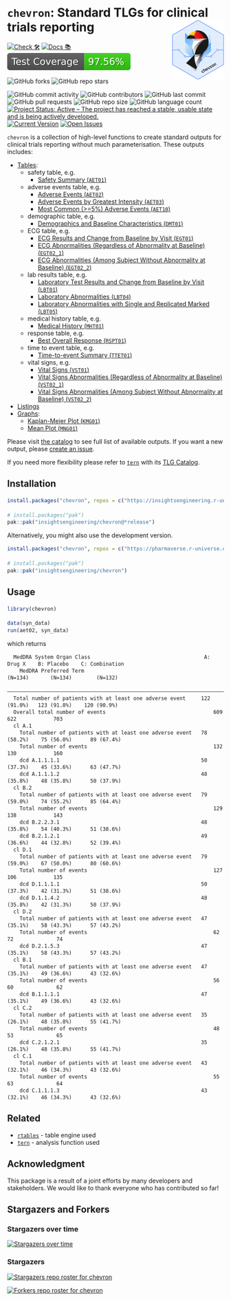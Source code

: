# `chevron`: Standard TLGs for clinical trials reporting <a href='https://insightsengineering.github.io/chevron/'><img src="man/figures/chevron.png" align="right" height="139" style="max-width: 100%; max-height: 139px;"/></a>

<!-- start badges -->
[![Check 🛠](https://github.com/insightsengineering/chevron/actions/workflows/check.yaml/badge.svg)](https://insightsengineering.github.io/chevron/main/unit-test-report/)
[![Docs 📚](https://github.com/insightsengineering/chevron/actions/workflows/docs.yaml/badge.svg)](https://insightsengineering.github.io/chevron/)
[![Code Coverage 📔](https://raw.githubusercontent.com/insightsengineering/chevron/_xml_coverage_reports/data/main/badge.svg)](https://insightsengineering.github.io/chevron/main/coverage-report/)

![GitHub forks](https://img.shields.io/github/forks/insightsengineering/chevron?style=social)
![GitHub repo stars](https://img.shields.io/github/stars/insightsengineering/chevron?style=social)

![GitHub commit activity](https://img.shields.io/github/commit-activity/m/insightsengineering/chevron)
![GitHub contributors](https://img.shields.io/github/contributors/insightsengineering/chevron)
![GitHub last commit](https://img.shields.io/github/last-commit/insightsengineering/chevron)
![GitHub pull requests](https://img.shields.io/github/issues-pr/insightsengineering/chevron)
![GitHub repo size](https://img.shields.io/github/repo-size/insightsengineering/chevron)
![GitHub language count](https://img.shields.io/github/languages/count/insightsengineering/chevron)
[![Project Status: Active – The project has reached a stable, usable state and is being actively developed.](https://www.repostatus.org/badges/latest/active.svg)](https://www.repostatus.org/#active)
[![Current Version](https://img.shields.io/github/r-package/v/insightsengineering/chevron/main?color=purple\&label=package%20version)](https://github.com/insightsengineering/chevron/tree/main)
[![Open Issues](https://img.shields.io/github/issues-raw/insightsengineering/chevron?color=red\&label=open%20issues)](https://github.com/insightsengineering/chevron/issues?q=is%3Aissue+is%3Aopen+sort%3Aupdated-desc)
<!-- end badges -->

`chevron` is a collection of high-level functions to create standard outputs for clinical trials reporting without much parameterisation. These outputs includes:

<!-- markdownlint-disable MD007 MD030 -->

- [Tables](https://insightsengineering.github.io/chevron/latest-tag/articles/chevron_catalog.html#tables):
     - safety table, e.g.
          - [Safety Summary (`AET01`)](https://insightsengineering.github.io/chevron/latest-tag/articles/chevron_catalog.html#safety-summary-aet01)
     - adverse events table, e.g.
          - [Adverse Events (`AET02`)](https://insightsengineering.github.io/chevron/latest-tag/articles/chevron_catalog.html#adverse-events-aet02)
          - [Adverse Events by Greatest Intensity (`AET03`)](https://insightsengineering.github.io/chevron/latest-tag/articles/chevron_catalog.html#adverse-events-by-greatest-intensityaet03)
          - [Most Common (>=5%) Adverse Events (`AET10`)](https://insightsengineering.github.io/chevron/latest-tag/articles/chevron_catalog.html#most-common-5-adverse-events-aet10)
     - demographic table, e.g.
          - [Demographics and Baseline Characteristics (`DMT01`)](https://insightsengineering.github.io/chevron/latest-tag/articles/chevron_catalog.html#demographics-and-baseline-characteristics-dmt01)
     - ECG table, e.g.
          - [ECG Results and Change from Baseline by Visit (`EGT01`)](https://insightsengineering.github.io/chevron/latest-tag/articles/chevron_catalog.html#ecg-results-and-change-from-baseline-by-visit-egt01)
          - [ECG Abnormalities (Regardless of Abnormality at Baseline) (`EGT02_1`)](https://insightsengineering.github.io/chevron/latest-tag/articles/chevron_catalog.html#ecg-abnormalities-regardless-of-abnormality-at-baseline-egt02_1)
          - [ECG Abnormalities (Among Subject Without Abnormality at Baseline) (`EGT02_2`)](https://insightsengineering.github.io/chevron/latest-tag/articles/chevron_catalog.html#ecg-abnormalities-among-subject-without-abnormality-at-baseline-egt02_2)
     - lab results table, e.g.
          - [Laboratory Test Results and Change from Baseline by Visit (`LBT01`)](https://insightsengineering.github.io/chevron/latest-tag/articles/chevron_catalog.html#laboratory-test-results-and-change-from-baseline-by-visit-lbt01)
          - [Laboratory Abnormalities (`LBT04`)](https://insightsengineering.github.io/chevron/latest-tag/articles/chevron_catalog.html#laboratory-abnormalities-lbt04)
          - [Laboratory Abnormalities with Single and Replicated Marked (`LBT05`)](https://insightsengineering.github.io/chevron/latest-tag/articles/chevron_catalog.html#laboratory-abnormalities-with-single-and-replicated-marked-lbt05)
     - medical history table, e.g.
          - [Medical History (`MHT01`)](https://insightsengineering.github.io/chevron/latest-tag/articles/chevron_catalog.html#medical-history-mht01)
     - response table, e.g.
          - [Best Overall Response (`RSPT01`)](https://insightsengineering.github.io/chevron/latest-tag/articles/chevron_catalog.html#best-overall-response-rspt01)
     - time to event table, e.g.
          - [Time-to-event Summary (`TTET01`)](https://insightsengineering.github.io/chevron/latest-tag/articles/chevron_catalog.html#time-to-event-summary-ttet01)
     - vital signs, e.g.
          - [Vital Signs (`VST01`)](https://insightsengineering.github.io/chevron/latest-tag/articles/chevron_catalog.html#vital-signs-vst01)
          - [Vital Signs Abnormalities (Regardless of Abnormality at Baseline) (`VST02_1`)](https://insightsengineering.github.io/chevron/latest-tag/articles/chevron_catalog.html#vital-signs-abnormalities-regardless-of-abnormality-at-baseline-vst02_1)
          - [Vital Signs Abnormalities (Among Subject Without Abnormality at Baseline) (`VST02_2`)](https://insightsengineering.github.io/chevron/latest-tag/articles/chevron_catalog.html#vital-signs-abnormalities-among-subject-without-abnormality-at-baseline-vst02_2)
- [Listings](https://insightsengineering.github.io/chevron/latest-tag/articles/chevron_catalog.html#listings)
- [Graphs](https://insightsengineering.github.io/chevron/latest-tag/articles/chevron_catalog.html#graphics):
     - [Kaplan-Meier Plot (`KMG01`)](https://insightsengineering.github.io/chevron/latest-tag/articles/chevron_catalog.html#kaplan-meier-plot-kmg01)
     - [Mean Plot (`MNG01`)](https://insightsengineering.github.io/chevron/latest-tag/articles/chevron_catalog.html#mean-plot-mng01)

<!-- markdownlint-enable MD007 MD030 -->

Please visit [the catalog](https://insightsengineering.github.io/chevron/latest-tag/articles/chevron_catalog.html) to see full list of available outputs. If you want a new output, please [create an issue](https://github.com/insightsengineering/chevron/issues/new?template=new_table.yml).

If you need more flexibility please refer to [`tern`](https://insightsengineering.github.io/tern/) with its [TLG Catalog](https://insightsengineering.github.io/tlg-catalog/).

## Installation

```r
install.packages("chevron", repos = c("https://insightsengineering.r-universe.dev", getOption("repos")))

# install.packages("pak")
pak::pak("insightsengineering/chevron@*release")
```

Alternatively, you might also use the development version.

```r
install.packages("chevron", repos = c("https://pharmaverse.r-universe.dev", getOption("repos")))

# install.packages("pak")
pak::pak("insightsengineering/chevron")
```

## Usage

```r
library(chevron)

data(syn_data)
run(aet02, syn_data)
```

which returns

```text
  MedDRA System Organ Class                                     A: Drug X    B: Placebo    C: Combination
    MedDRA Preferred Term                                        (N=134)       (N=134)        (N=132)
  ———————————————————————————————————————————————————————————————————————————————————————————————————————
  Total number of patients with at least one adverse event     122 (91.0%)   123 (91.8%)    120 (90.9%)
  Overall total number of events                                   609           622            703
  cl A.1
    Total number of patients with at least one adverse event   78 (58.2%)    75 (56.0%)      89 (67.4%)
    Total number of events                                         132           130            160
    dcd A.1.1.1.1                                              50 (37.3%)    45 (33.6%)      63 (47.7%)
    dcd A.1.1.1.2                                              48 (35.8%)    48 (35.8%)      50 (37.9%)
  cl B.2
    Total number of patients with at least one adverse event   79 (59.0%)    74 (55.2%)      85 (64.4%)
    Total number of events                                         129           138            143
    dcd B.2.2.3.1                                              48 (35.8%)    54 (40.3%)      51 (38.6%)
    dcd B.2.1.2.1                                              49 (36.6%)    44 (32.8%)      52 (39.4%)
  cl D.1
    Total number of patients with at least one adverse event   79 (59.0%)    67 (50.0%)      80 (60.6%)
    Total number of events                                         127           106            135
    dcd D.1.1.1.1                                              50 (37.3%)    42 (31.3%)      51 (38.6%)
    dcd D.1.1.4.2                                              48 (35.8%)    42 (31.3%)      50 (37.9%)
  cl D.2
    Total number of patients with at least one adverse event   47 (35.1%)    58 (43.3%)      57 (43.2%)
    Total number of events                                         62            72              74
    dcd D.2.1.5.3                                              47 (35.1%)    58 (43.3%)      57 (43.2%)
  cl B.1
    Total number of patients with at least one adverse event   47 (35.1%)    49 (36.6%)      43 (32.6%)
    Total number of events                                         56            60              62
    dcd B.1.1.1.1                                              47 (35.1%)    49 (36.6%)      43 (32.6%)
  cl C.2
    Total number of patients with at least one adverse event   35 (26.1%)    48 (35.8%)      55 (41.7%)
    Total number of events                                         48            53              65
    dcd C.2.1.2.1                                              35 (26.1%)    48 (35.8%)      55 (41.7%)
  cl C.1
    Total number of patients with at least one adverse event   43 (32.1%)    46 (34.3%)      43 (32.6%)
    Total number of events                                         55            63              64
    dcd C.1.1.1.3                                              43 (32.1%)    46 (34.3%)      43 (32.6%)
```

## Related

- [`rtables`](https://insightsengineering.github.io/rtables/) - table engine used
- [`tern`](https://insightsengineering.github.io/tern/) - analysis function used

## Acknowledgment

This package is a result of a joint efforts by many developers and stakeholders. We would like to thank everyone who has contributed so far!

## Stargazers and Forkers

### Stargazers over time

[![Stargazers over time](https://starchart.cc/insightsengineering/chevron.svg)](https://starchart.cc/insightsengineering/chevron)

### Stargazers

[![Stargazers repo roster for chevron](https://reporoster.com/stars/insightsengineering/chevron)](https://github.com/insightsengineering/chevron/stargazers)

[![Forkers repo roster for chevron](https://reporoster.com/forks/insightsengineering/chevron)](https://github.com/insightsengineering/chevron/network/members)
